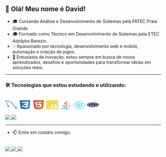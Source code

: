 ## 👋 Olá! Meu nome é David!

- 🎓 Cursando Análise e Desenvolvimento de Sistemas pela FATEC Praia Grande.
- 🎓 Formado como Técnico em Desenvolvimento de Sistemas pela ETEC Adolpho Berezin.
- 💡 Apaixonado por tecnologia, desenvolvimento web e mobile, automação e criação de jogos.
- 🚀 Entusiasta da inovação, estou sempre em busca de novos aprendizados, desafios e oportunidades para transformar ideias em soluções reais.

---

### 🛠️ Tecnologias que estou estudando e utilizando:

<div style="display: inline_block"><br>
  <img align="center" alt="David-MySQL" height="30" width="40" src="https://raw.githubusercontent.com/devicons/devicon/master/icons/mysql/mysql-original.svg">
  <img align="center" alt="David-CSS" height="30" width="40" src="https://raw.githubusercontent.com/devicons/devicon/master/icons/css3/css3-original.svg">
  <img align="center" alt="David-HTML" height="30" width="40" src="https://raw.githubusercontent.com/devicons/devicon/master/icons/html5/html5-original.svg">
  <img align="center" alt="David-JS" height="30" width="40" src="https://raw.githubusercontent.com/devicons/devicon/master/icons/javascript/javascript-plain.svg">
  <img align="center" alt="David-Java" height="30" width="40" src="https://raw.githubusercontent.com/devicons/devicon/master/icons/java/java-original.svg">
  <img align="center" alt="David-ReactNative" height="30" width="40" src="https://raw.githubusercontent.com/devicons/devicon/master/icons/react/react-original.svg">
  <img align="center" alt="David-PHP" height="30" width="40" src="https://raw.githubusercontent.com/devicons/devicon/master/icons/php/php-original.svg">
</div>
<br>

<div>
  <a href="https://github.com/d4vid-dev">
  <img height="180em" src="https://github-readme-stats.vercel.app/api/top-langs/?username=d4vid-dev&layout=compact&langs_count=7&theme=tokyonight"/>
<img height="180em" src="https://github-readme-stats.vercel.app/api?username=d4vid-dev&show_icons=true&theme=tokyonight&include_all_commits=true&count_private=true"/>
  </a>
</div>

---
- 📫 Entre em contato comigo:
<br>

<div>
  <a href="https://www.instagram.com/david_vie013/" target="_blank">
    <img src="https://img.shields.io/badge/-Instagram-%23E4405F?style=for-the-badge&logo=instagram&logoColor=white">
  </a>

  <a href="mailto:davidvie468@gmail.com" target="_blank">
    <img src="https://img.shields.io/badge/-Gmail-%23333?style=for-the-badge&logo=gmail&logoColor=white">
  </a>

  <a href="https://www.linkedin.com/in/david-vieira-810331243/" target="_blank">
    <img src="https://img.shields.io/badge/-LinkedIn-%230077B5?style=for-the-badge&logo=linkedin&logoColor=white">
  </a> 
</div>
